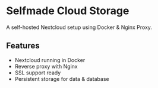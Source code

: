 # Selfmade Cloud Storage

A self-hosted Nextcloud setup using Docker & Nginx Proxy.

## Features
- Nextcloud running in Docker
- Reverse proxy with Nginx
- SSL support ready
- Persistent storage for data & database

